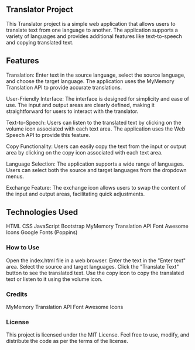 ## Translator Project

This Translator project is a simple web application that allows users to translate text from one language to another. The application supports a variety of languages and provides additional features like text-to-speech and copying translated text.

## Features

Translation: Enter text in the source language, select the source language, and choose the target language. The application uses the MyMemory Translation API to provide accurate translations.

User-Friendly Interface: The interface is designed for simplicity and ease of use. The input and output areas are clearly defined, making it straightforward for users to interact with the translator.

Text-to-Speech: Users can listen to the translated text by clicking on the volume icon associated with each text area. The application uses the Web Speech API to provide this feature.

Copy Functionality: Users can easily copy the text from the input or output area by clicking on the copy icon associated with each text area.

Language Selection: The application supports a wide range of languages. Users can select both the source and target languages from the dropdown menus.

Exchange Feature: The exchange icon allows users to swap the content of the input and output areas, facilitating quick adjustments.

## Technologies Used

HTML
CSS
JavaScript
Bootstrap
MyMemory Translation API
Font Awesome Icons
Google Fonts (Poppins)

### How to Use

Open the index.html file in a web browser.
Enter the text in the "Enter text" area.
Select the source and target languages.
Click the "Translate Text" button to see the translated text.
Use the copy icon to copy the translated text or listen to it using the volume icon.

### Credits

MyMemory Translation API
Font Awesome Icons

### License

This project is licensed under the MIT License. Feel free to use, modify, and distribute the code as per the terms of the license.
